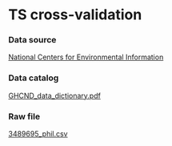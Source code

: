 # TS cross-validation

### Data source
[National Centers for Environmental Information](https://www.ncei.noaa.gov/cdo-web/datasets#GHCND)

### Data catalog

[GHCND_data_dictionary.pdf](https://github.com/GBlanch/Statistical-Methods/blob/main/1.Time-Series%20Cross-Validation/0.data/GHCND_data_dictionary.pdf)

### Raw file

[3489695_phil.csv](https://github.com/GBlanch/Statistical-Methods/blob/main/1.Time-Series%20Cross-Validation/0.data/3489695_phil.csv)





